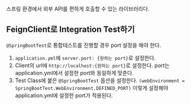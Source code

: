 스프링 환경에서 외부 API를 편하게 호출할 수 있는 라이브러리다. 

## FeignClient로 Integration Test하기

`@SpringBootTest`로 통합테스트를 진행할 경우 port 설정을 해야 한다.

1. `application.yml`에 `server.port: {원하는 port}`로 설정한다.
2. Client의 url에 `http://localhost:{원하는 port}`로 설정한다. port는 application.yml에서 설정한 port와 동일하게 맞춘다.
3.  Test Class에 붙은 `@SpringBootTest` 옵션을 설정한다. `(webEnvironment = SpringBootTest.WebEnvironment.DEFINED_PORT)` 이렇게 설정해야 application.yml에 설정한 port가 적용된다.
